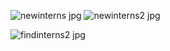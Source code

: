 ![newinterns jpg](https://user-images.githubusercontent.com/61964458/79020730-85879e80-7b71-11ea-9476-772332108084.JPG)
![newinterns2 jpg](https://user-images.githubusercontent.com/61964458/79021144-b3b9ae00-7b72-11ea-9412-b58e61b8716f.JPG)

![findinterns2 jpg](https://user-images.githubusercontent.com/61964458/79023828-2c236d80-7b79-11ea-9f26-7eab9e3ae056.JPG)
